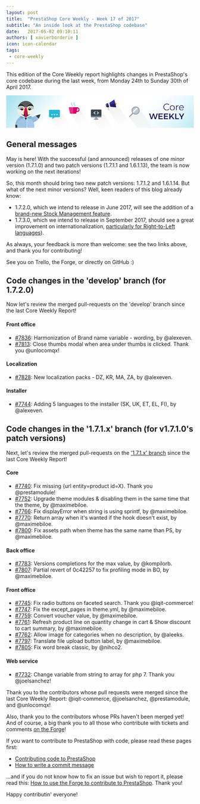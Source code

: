 ```yaml
---
layout: post
title:  "PrestaShop Core Weekly - Week 17 of 2017"
subtitle: "An inside look at the PrestaShop codebase"
date:   2017-05-02 09:10:11
authors: [ xavierborderie ]
icon: icon-calendar
tags:
 - core-weekly
---
```


This edition of the Core Weekly report highlights changes in PrestaShop's core codebase during the last week, from Monday 24th to Sunday 30th of April 2017.

![Core Weekly banner](/assets/images/2017/04/core_weekly_banner.jpg)


## General messages

May is here! With the successful (and announced) releases of one minor version (1.7.1.0) and two patch versions (1.7.1.1 and 1.6.1.13), the team is now working on the next iterations!

So, this month should bring two new patch versions: 1.7.1.2 and 1.6.1.14. But what of the next minor versions? Well, keen readers of this blog already know:

* 1.7.2.0, which we intend to release in June 2017, will see the addition of a [brand-new Stock Management feature](http://build.prestashop.com/news/stock-management-in-prestashop-1-7/).
* 1.7.3.0, which we intend to release in September 2017, should see a great improvement on internationalization, [particularly for Right-to-Left languages](http://build.prestashop.com/news/PrestaShop-RTL-project/)).

As always, your feedback is more than welcome: see the two links above, and thank you for contributing!

See you on Trello, the Forge, or directly on GitHub :)



## Code changes in the 'develop' branch (for 1.7.2.0)

Now let's review the merged pull-requests on the 'develop' branch since the last Core Weekly Report!


#### Front office

* [#7836](https://github.com/PrestaShop/PrestaShop/pull/7836): Harmonization of Brand name variable - wording, by @alexeven.
* [#7813](https://github.com/PrestaShop/PrestaShop/pull/7813): Close thumbs modal when area under thumbs is clicked. Thank you @unlocomqx!


#### Localization

* [#7828](https://github.com/PrestaShop/PrestaShop/pull/7828): New localization packs - DZ, KR, MA, ZA, by @alexeven.


#### Installer

* [#7744](https://github.com/PrestaShop/PrestaShop/pull/7744): Adding 5 languages to the installer (SK, UK, ET, EL, FI), by @alexeven.


## Code changes in the '1.7.1.x' branch (for v1.7.1.0's patch versions) 

Next, let's review the merged pull-requests on the ['1.7.1.x' branch](https://github.com/PrestaShop/PrestaShop/tree/1.7.1.x) since the last Core Weekly Report!


#### Core

* [#7740](https://github.com/PrestaShop/PrestaShop/pull/7740): Fix missing {url entity=product id=X}. Thank you @prestamodule!
* [#7752](https://github.com/PrestaShop/PrestaShop/pull/7752): Upgrade theme modules & disabling them in the same time that the theme, by @maximebiloe.
* [#7766](https://github.com/PrestaShop/PrestaShop/pull/7766): Fix displayError when string is using sprintf, by @maximebiloe.
* [#7770](https://github.com/PrestaShop/PrestaShop/pull/7770): Return array when it's wanted if the hook doesn't exist, by @maximebiloe.
* [#7800](https://github.com/PrestaShop/PrestaShop/pull/7800): Fix assets path when theme has the same name than PS, by @maximebiloe.

#### Back office

* [#7783](https://github.com/PrestaShop/PrestaShop/pull/7783): Versions completions for the max value, by @kompilorb.
* [#7807](https://github.com/PrestaShop/PrestaShop/pull/7807): Partial revert of 0c42257 to fix profiling mode in BO, by @maximebiloe.


#### Front office

* [#7745](https://github.com/PrestaShop/PrestaShop/pull/7745): Fix radio buttons on faceted search. Thank you @iqit-commerce!
* [#7747](https://github.com/PrestaShop/PrestaShop/pull/7747): Fix the except_pages in theme.yml, by @maximebiloe.
* [#7759](https://github.com/PrestaShop/PrestaShop/pull/7759): Convert voucher value, by @maximebiloe.
* [#7761](https://github.com/PrestaShop/PrestaShop/pull/7761): Refresh product line on quantity change in cart & Show discount to cart summary, by @maximebiloe.
* [#7762](https://github.com/PrestaShop/PrestaShop/pull/7762): Allow image for categories when no description, by @aleeks.
* [#7797](https://github.com/PrestaShop/PrestaShop/pull/7797): Translate file upload button label, by @maximebiloe.
* [#7805](https://github.com/PrestaShop/PrestaShop/pull/7805): Fix word break classic, by @nihco2.


#### Web service

* [#7732](https://github.com/PrestaShop/PrestaShop/pull/7732): Change variable from string to array for php 7. Thank you @joelsanchez!

Thank you to the contributors whose pull requests were merged since the last Core Weekly Report: @iqit-commerce, @joelsanchez, @prestamodule, and @unlocomqx!

Also, thank you to the contributors whose PRs haven't been merged yet! And of course, a big thank you to all those who contribute with tickets and comments [on the Forge](http://forge.prestashop.com/)!

If you want to contribute to PrestaShop with code, please read these pages first:

 * [Contributing code to PrestaShop](http://doc.prestashop.com/display/PS16/Contributing+code+to+PrestaShop)
 * [How to write a commit message](http://doc.prestashop.com/display/PS16/How+to+write+a+commit+message)

...and if you do not know how to fix an issue but wish to report it, please read this: [How to use the Forge to contribute to PrestaShop](http://doc.prestashop.com/display/PS16/How+to+use+the+Forge+to+contribute+to+PrestaShop). Thank you!

Happy contributin' everyone!
